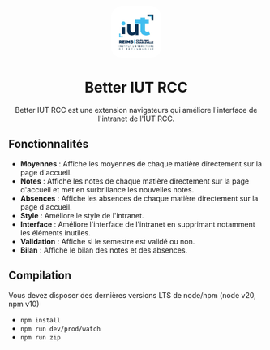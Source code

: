 <div align="center">

<img src="assets/img/logo.png" alt="IUT RCC" width="100" height="100" style="border-radius:20px"/>

# Better IUT RCC

Better IUT RCC est une extension navigateurs qui améliore l'interface de l'intranet de l'IUT RCC.

</div>


## Fonctionnalités

- **Moyennes** : Affiche les moyennes de chaque matière directement sur la page d'accueil.
- **Notes** : Affiche les notes de chaque matière directement sur la page d'accueil et met en surbrillance les nouvelles notes.
- **Absences** : Affiche les absences de chaque matière directement sur la page d'accueil.
- **Style** : Améliore le style de l'intranet.
- **Interface** : Améliore l'interface de l'intranet en supprimant notamment les éléments inutiles.
- **Validation** : Affiche si le semestre est validé ou non.
- **Bilan** : Affiche le bilan des notes et des absences.

## Compilation

Vous devez disposer des dernières versions LTS de node/npm (node v20, npm v10)
- `npm install`
- `npm run dev/prod/watch`
- `npm run zip`